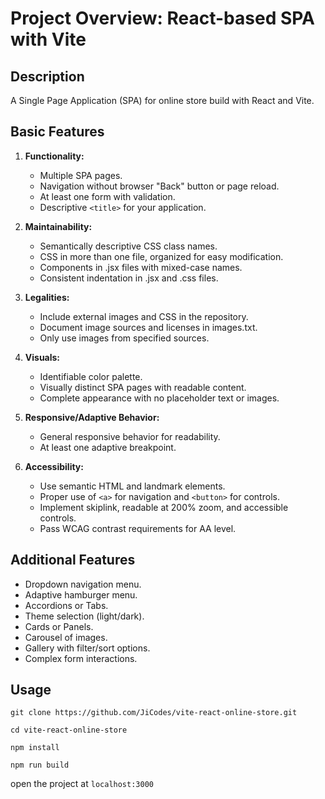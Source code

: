 # Project Overview: React-based SPA with Vite 

## Description

A Single Page Application (SPA) for online store build with React and Vite. 

## Basic Features

1. **Functionality:**
   - Multiple SPA pages.
   - Navigation without browser "Back" button or page reload.
   - At least one form with validation.
   - Descriptive `<title>` for your application.

2. **Maintainability:**
   - Semantically descriptive CSS class names.
   - CSS in more than one file, organized for easy modification.
   - Components in .jsx files with mixed-case names.
   - Consistent indentation in .jsx and .css files.

3. **Legalities:**
   - Include external images and CSS in the repository.
   - Document image sources and licenses in images.txt.
   - Only use images from specified sources.

4. **Visuals:**
   - Identifiable color palette.
   - Visually distinct SPA pages with readable content.
   - Complete appearance with no placeholder text or images.

5. **Responsive/Adaptive Behavior:**
   - General responsive behavior for readability.
   - At least one adaptive breakpoint.

6. **Accessibility:**
   - Use semantic HTML and landmark elements.
   - Proper use of `<a>` for navigation and `<button>` for controls.
   - Implement skiplink, readable at 200% zoom, and accessible controls.
   - Pass WCAG contrast requirements for AA level.

## Additional Features 

- Dropdown navigation menu.
- Adaptive hamburger menu.
- Accordions or Tabs.
- Theme selection (light/dark).
- Cards or Panels.
- Carousel of images.
- Gallery with filter/sort options.
- Complex form interactions.

## Usage

`git clone https://github.com/JiCodes/vite-react-online-store.git`

`cd vite-react-online-store`

`npm install`

`npm run build`

open the project at `localhost:3000`

